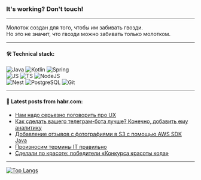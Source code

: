 ### It's working? Don't touch!

---
Молоток создан для того, чтобы им забивать гвозди. <br>
Но это не значит, что гвозди можно забивать только молотком.

---

#### 🛠️ Technical stack:

![Java](https://img.shields.io/badge/Java-informational?logo=Oracle&style=flat&logoColor=white&color=FF4500)
![Kotlin](https://img.shields.io/badge/Kotlin-informational?logo=Kotlin&style=flat&logoColor=white&color=774D97)
![Spring](https://img.shields.io/badge/SpringBoot-informational?logo=SpringBoot&style=flat&logoColor=white&color=6DB33F) <br>
![JS](https://img.shields.io/badge/JS-informational?logo=javaScript&style=flat&logoColor=black&color=F7Df1E)
![TS](https://img.shields.io/badge/TypeScript-informational?logo=typeScript&style=flat&logoColor=black&color=0667A8)
![NodeJS](https://img.shields.io/badge/NodeJS-informational?logo=node.js&style=flat&logoColor=white&color=70A760) <br>
![Nest](https://img.shields.io/badge/NestJS-informational?logo=NestJS&style=flat&logoColor=white&color=E0234E)
![PostgreSQL](https://img.shields.io/badge/PostgreSQL-informational?logo=PostgreSQL&style=flat&logoColor=white&color=DAA520)
![Git](https://img.shields.io/badge/Git-informational?logo=git&style=flat&logoColor=white&color=778899)

___

#### 💬 Latest posts from habr.com:

<!-- BLOG-POST-LIST:START -->
- [Нам надо серьезно поговорить про UX](https://habr.com/ru/articles/762824/?utm_source=habrahabr&utm_medium=rss&utm_campaign=762824)
- [Как сделать вашего телеграм-бота лучше? Конечно, добавить ему аналитику](https://habr.com/ru/companies/otus/articles/762768/?utm_source=habrahabr&utm_medium=rss&utm_campaign=762768)
- [Добавление отзывов с фотографиями в S3 с помощью AWS SDK Java](https://habr.com/ru/articles/762800/?utm_source=habrahabr&utm_medium=rss&utm_campaign=762800)
- [Произносим термины IT правильно](https://habr.com/ru/companies/vk/articles/761856/?utm_source=habrahabr&utm_medium=rss&utm_campaign=761856)
- [Сделали по красоте: победители «Конкурса красоты кода»](https://habr.com/ru/companies/sberbank/articles/762796/?utm_source=habrahabr&utm_medium=rss&utm_campaign=762796)
<!-- BLOG-POST-LIST:END -->

---
[![Top Langs](https://github-readme-stats-git-master-advtsetting-gmailcom.vercel.app/api/top-langs/?username=zloylis&langs_count=10&hide_title=false&title_color=e6edf3&size_weight=0.5&count_weight=0.5&layout=compact&hide_border=true&theme=dracula)](https://github.com/zloylis)

<!-- ![GitHub stats](https://github-readme-stats-git-master-advtsetting-gmailcom.vercel.app/api?username=zloylis&show_icons=true&hide_border=true&theme=dracula&hide_title=true&include_all_commits=true&count_private=true&hide=contribs&hide_rank=true) -->
